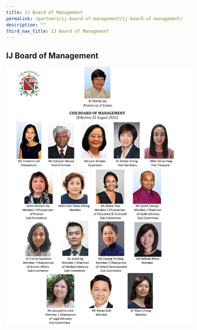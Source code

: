 ```yaml
---
title: IJ Board of Management
permalink: /partners/ij-board-of-management/ij-board-of-management/
description: ""
third_nav_title: IJ Board of Management
---
```

## IJ Board of Management 

![](/images/2023-ij-bom-members-photo-chart-20230822-(final).jpg)

